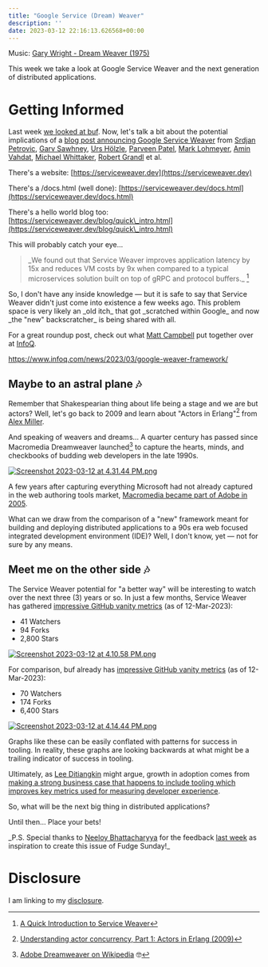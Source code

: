 ```yaml
---
title: "Google Service (Dream) Weaver"
description: ''
date: 2023-03-12 22:16:13.626568+00:00
---
```


 

Music: [Gary Wright - Dream Weaver (1975)](https://www.youtube.com/watch?v=xZKuzwPOefs)

This week we take a look at Google Service Weaver and the next generation of distributed applications.

# Getting Informed

Last week [we looked at buf](https://fudge.org/archive/bufbuild-your-rest/). Now, let's talk a bit about the potential implications of a [blog post announcing Google Service Weaver](https://opensource.googleblog.com/2023/03/introducing-service-weaver-framework-for-writing-distributed-applications.html
) from [Srdjan Petrovic](https://www.linkedin.com/in/srdjan-petrovic-8a8a311/), [Garv Sawhney](https://www.linkedin.com/in/garvsawhney/), [Urs Hölzle](https://www.linkedin.com/in/urs-hölzle/), [Parveen Patel](https://www.linkedin.com/in/parveen-patel-b081622/), [Mark Lohmeyer](https://www.linkedin.com/in/marklohmeyer/), [Amin Vahdat](https://www.linkedin.com/in/vahdat/), [Michael Whittaker](https://www.linkedin.com/in/michael-whittaker-b28571203/), [Robert Grandl](https://www.linkedin.com/in/robert-grandl-2a2b751b/) et al.

There's a website: [https://serviceweaver.dev](https://serviceweaver.dev)

There's a /docs.html (well done): [https://serviceweaver.dev/docs.html](https://serviceweaver.dev/docs.html)

There's a hello world blog too: [https://serviceweaver.dev/blog/quick\_intro.html](https://serviceweaver.dev/blog/quick\_intro.html)

This will probably catch your eye...

> \_We found out that Service Weaver improves application latency by 15x and reduces VM costs by 9x when compared to a typical microservices solution built on top of gRPC and protocol buffers.\_ [^0]

So, I don't have any inside knowledge — but it is safe to say that Service Weaver didn't just come into existence a few weeks ago. This problem space is very likely an \_old itch\_ that got \_scratched within Google\_ and now \_the "new" backscratcher\_ is being shared with all.

For a great roundup post, check out what [Matt Campbell](https://www.linkedin.com/in/mbcampbell360/) put together over at [InfoQ](https://www.infoq.com/news/2023/03/google-weaver-framework/).

https://www.infoq.com/news/2023/03/google-weaver-framework/

## Maybe to an astral plane 🎶

Remember that Shakespearian thing about life being a stage and we are but actors? Well, let's go back to 2009 and learn about "Actors in Erlang"[^1] from [Alex Miller](https://github.com/puredanger).

And speaking of weavers and dreams... A quarter century has passed since Macromedia Dreamweaver launched[^2] to capture the hearts, minds, and checkbooks of budding web developers in the late 1990s. 

[![Screenshot 2023-03-12 at 4.31.44 PM.png](https://buttondown-attachments.s3.us-west-2.amazonaws.com/images/f034da0e-c17a-47dc-ad67-57bf2dea55fc.png)](https://web.archive.org/web/19981202011445/http://www.macromedia.com/software/dreamweaver/)

A few years after capturing everything Microsoft had not already captured in the web authoring tools market, [Macromedia became part of Adobe in 2005](https://www.marketwatch.com/story/adobe-to-buy-macromedia-in-34-billion-stock-deal).

What can we draw from the comparison of a "new" framework meant for building and deploying distributed applications to a 90s era web focused integrated development environment (IDE)? Well, I don't know, yet — not for sure by any means.

## Meet me on the other side 🎶

The Service Weaver potential for "a better way" will be interesting to watch over the next three (3) years or so. In just a few months, Service Weaver has gathered [impressive GitHub vanity metrics](https://github.com/ServiceWeaver/weaver) (as of 12-Mar-2023):

- 41 Watchers
- 94 Forks
- 2,800 Stars

[![Screenshot 2023-03-12 at 4.10.58 PM.png](https://buttondown-attachments.s3.us-west-2.amazonaws.com/images/853c4b9d-cdff-4a03-b5d7-53180c3dfeda.png)](https://github.com/ServiceWeaver/weaver/graphs/code-frequency)

For comparison, buf already has [impressive GitHub vanity metrics](https://github.com/bufbuild/buf) (as of 12-Mar-2023):

- 70 Watchers
- 174 Forks
- 6,400 Stars

[![Screenshot 2023-03-12 at 4.14.44 PM.png](https://buttondown-attachments.s3.us-west-2.amazonaws.com/images/c72082a4-361f-4027-a898-e8318a00b3f5.png)](https://github.com/bufbuild/buf/graphs/code-frequency)

Graphs like these can be easily conflated with patterns for success in tooling. In reality, these graphs are looking backwards at what might be a trailing indicator of success in tooling.

Ultimately, as [Lee Ditiangkin](https://www.linkedin.com/in/leeditiangkin/) might argue, growth in adoption comes from [making a strong business case that happens to include tooling which improves key metrics used for measuring developer experience](https://www.infoq.com/articles/building-platform-business-case/).

So, what will be the next big thing in distributed applications?

Until then… Place your bets!

\_P.S. Special thanks to [Neeloy Bhattacharyya](https://www.linkedin.com/in/neeloybhattacharyya/) for the feedback [last week](https://fudge.org/archive/bufbuild-your-rest/) as inspiration to create this issue of Fudge Sunday!\_

# Disclosure

I am linking to my [disclosure](https://jaycuthrell.com/disclosure/).

[^0]: [A Quick Introduction to Service Weaver](https://serviceweaver.dev/blog/quick\_intro.html)
[^1]: [Understanding actor concurrency, Part 1: Actors in Erlang (2009)](https://www.infoworld.com/article/2077999/understanding-actor-concurrency--part-1--actors-in-erlang.html)
[^2]: [Adobe Dreamweaver on Wikipedia](https://en.wikipedia.org/wiki/Adobe\_Dreamweaver) 
🤓